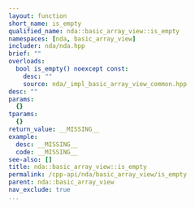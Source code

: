 ```yaml
---
layout: function
short_name: is_empty
qualified_name: nda::basic_array_view::is_empty
namespaces: [nda, basic_array_view]
includer: nda/nda.hpp
brief: ""
overloads:
  bool is_empty() noexcept const:
    desc: ""
    source: nda/_impl_basic_array_view_common.hpp
desc: ""
params:
  {}
tparams:
  {}
return_value: __MISSING__
example:
  desc: __MISSING__
  code: __MISSING__
see-also: []
title: nda::basic_array_view::is_empty
permalink: /cpp-api/nda/basic_array_view/is_empty
parent: nda::basic_array_view
nav_exclude: true
...
```


